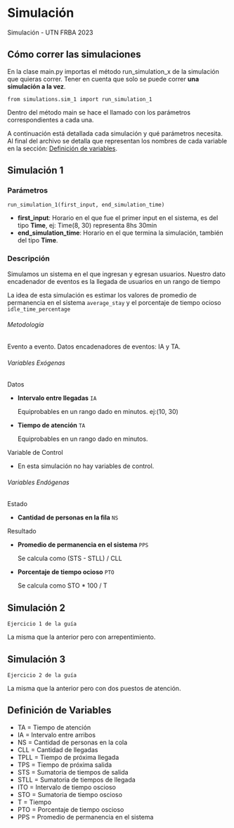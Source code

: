 # Simulación

Simulación - UTN FRBA 2023

## Cómo correr las simulaciones

En la clase main.py importas el método run_simulation_x de la simulación que quieras correr. 
Tener en cuenta que solo se puede correr **una simulación a la vez**.

``
from simulations.sim_1 import run_simulation_1
``

Dentro del método main se hace el llamado con los parámetros correspondientes a cada una.

A continuación está detallada cada simulación y qué parámetros necesita.
Al final del archivo se detalla que representan los nombres de cada variable en la sección: [Definición de variables].

## Simulación 1
### Parámetros
``
run_simulation_1(first_input, end_simulation_time)
``

- **first_input**: Horario en el que fue el primer input en el sistema, es del tipo **Time**, ej: Time(8, 30) representa 8hs 30min
- **end_simulation_time**: Horario en el que termina la simulación, también del tipo **Time**.

### Descripción
Simulamos un sistema en el que ingresan y egresan usuarios.
Nuestro dato encadenador de eventos es la llegada de usuarios en un rango de tiempo

La idea de esta simulación es estimar los valores de promedio de permanencia en el sistema ``average_stay`` y el porcentaje de tiempo ocioso ``idle_time_percentage``

###### Metodología
Evento a evento.
Datos encadenadores de eventos: IA y TA.

###### Variables Exógenas
Datos
- **Intervalo entre llegadas** `IA`

  Equiprobables en un rango dado en minutos. ej:(10, 30)


- **Tiempo de atención** `TA` 

  Equiprobables en un rango dado en minutos.

Variable de Control

- En esta simulación no hay variables de control. 
 
###### Variables Endógenas
Estado
- **Cantidad de personas en la fila** `NS`


Resultado
- **Promedio de permanencia en el sistema** `PPS`
  
    Se calcula como (STS - STLL) / CLL


- **Porcentaje de tiempo ocioso** `PTO`

    Se calcula como STO * 100 / T 

## Simulación 2
``Ejercicio 1 de la guía``

La misma que la anterior pero con arrepentimiento.

## Simulación 3
``Ejercicio 2 de la guía``

La misma que la anterior pero con dos puestos de atención.

## Definición de Variables

- TA = Tiempo de atención
- IA = Intervalo entre arribos
- NS = Cantidad de personas en la cola
- CLL = Cantidad de llegadas
- TPLL = Tiempo de próxima llegada
- TPS = Tiempo de próxima salida
- STS = Sumatoria de tiempos de salida
- STLL = Sumatoria de tiempos de llegada
- ITO = Intervalo de tiempo oscioso
- STO = Sumatoria de tiempo oscioso
- T = Tiempo
- PTO = Porcentaje de tiempo oscioso
- PPS = Promedio de permanencia en el sistema

[Definición de variables]: https://github.com/celesfchallen/simulacion#definici%C3%B3n-de-variables